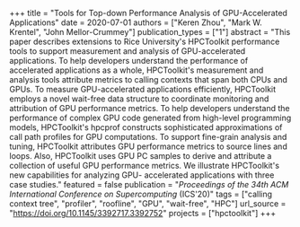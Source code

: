 +++
title = "Tools for Top-down Performance Analysis of GPU-Accelerated Applications"
date = 2020-07-01
authors = ["Keren Zhou", "Mark W. Krentel", "John Mellor-Crummey"]
publication_types = ["1"]
abstract = "This paper describes extensions to Rice University's HPCToolkit performance tools to support measurement and analysis of GPU-accelerated applications. To help developers understand the performance of accelerated applications as a whole, HPCToolkit's measurement and analysis tools attribute metrics to calling contexts that span both CPUs and GPUs. To measure GPU-accelerated applications efficiently, HPCToolkit employs a novel wait-free data structure to coordinate monitoring and attribution of GPU performance metrics. To help developers understand the performance of complex GPU code generated from high-level programming models, HPCToolkit's hpcprof constructs sophisticated approximations of call path profiles for GPU computations. To support fine-grain analysis and tuning, HPCToolkit attributes GPU performance metrics to source lines and loops. Also, HPCToolkit uses GPU PC samples to derive and attribute a collection of useful GPU performance metrics. We illustrate HPCToolkit's new capabilities for analyzing GPU- accelerated applications with three case studies."
featured = false
publication = "*Proceedings of the 34th ACM International Conference on Supercomputing* (ICS'20)"
tags = ["calling context tree", "profiler", "roofline", "GPU", "wait-free", "HPC"]
url_source = "https://doi.org/10.1145/3392717.3392752"
projects = ["hpctoolkit"]
+++


